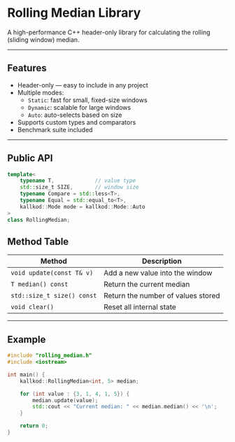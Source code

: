 #  Rolling Median Library

A high-performance C++ header-only library for calculating the rolling (sliding window) median.

---

##  Features

- Header-only — easy to include in any project
- Multiple modes:
  - `Static`: fast for small, fixed-size windows
  - `Dynamic`: scalable for large windows
  - `Auto`: auto-selects based on size
- Supports custom types and comparators
- Benchmark suite included

---

##  Public API

```cpp
template<
    typename T,             // value type
    std::size_t SIZE,       // window size
    typename Compare = std::less<T>,
    typename Equal = std::equal_to<T>,
    kallkod::Mode mode = kallkod::Mode::Auto
>
class RollingMedian;
```


##  Method Table

| Method                                | Description                        |
|--------------------------------------|------------------------------------|
| `void update(const T& v)`            | Add a new value into the window    |
| `T median() const`                   | Return the current median          |
| `std::size_t size() const`           | Return the number of values stored |
| `void clear()`                       | Reset all internal state           |

---

##  Example

```cpp
#include "rolling_median.h"
#include <iostream>

int main() {
    kallkod::RollingMedian<int, 5> median;

    for (int value : {3, 1, 4, 1, 5}) {
        median.update(value);
        std::cout << "Current median: " << median.median() << '\n';
    }

    return 0;
}
```
